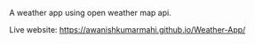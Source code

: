 A weather app using open weather map api.

Live website: https://awanishkumarmahi.github.io/Weather-App/

